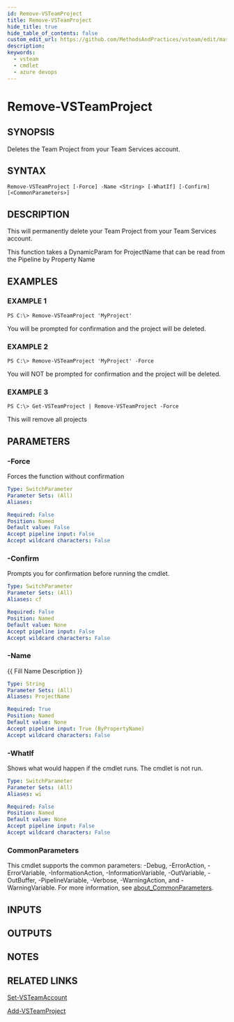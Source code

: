 ```yaml
---
id: Remove-VSTeamProject
title: Remove-VSTeamProject
hide_title: true
hide_table_of_contents: false
custom_edit_url: https://github.com/MethodsAndPractices/vsteam/edit/master/.docs/Remove-VSTeamProject.md
description: 
keywords:
  - vsteam
  - cmdlet
  - azure devops
---
```


# Remove-VSTeamProject

## SYNOPSIS
Deletes the Team Project from your Team Services account.

## SYNTAX

```
Remove-VSTeamProject [-Force] -Name <String> [-WhatIf] [-Confirm] [<CommonParameters>]
```

## DESCRIPTION
This will permanently delete your Team Project from your Team Services account.

This function takes a DynamicParam for ProjectName that can be read from the Pipeline by Property Name

## EXAMPLES

### EXAMPLE 1
```
PS C:\> Remove-VSTeamProject 'MyProject'
```

You will be prompted for confirmation and the project will be deleted.

### EXAMPLE 2
```
PS C:\> Remove-VSTeamProject 'MyProject' -Force
```

You will NOT be prompted for confirmation and the project will be deleted.

### EXAMPLE 3
```
PS C:\> Get-VSTeamProject | Remove-VSTeamProject -Force
```

This will remove all projects

## PARAMETERS

### -Force
Forces the function without confirmation

```yaml
Type: SwitchParameter
Parameter Sets: (All)
Aliases:

Required: False
Position: Named
Default value: False
Accept pipeline input: False
Accept wildcard characters: False
```

### -Confirm
Prompts you for confirmation before running the cmdlet.

```yaml
Type: SwitchParameter
Parameter Sets: (All)
Aliases: cf

Required: False
Position: Named
Default value: None
Accept pipeline input: False
Accept wildcard characters: False
```

### -Name
{{ Fill Name Description }}

```yaml
Type: String
Parameter Sets: (All)
Aliases: ProjectName

Required: True
Position: Named
Default value: None
Accept pipeline input: True (ByPropertyName)
Accept wildcard characters: False
```

### -WhatIf
Shows what would happen if the cmdlet runs.
The cmdlet is not run.

```yaml
Type: SwitchParameter
Parameter Sets: (All)
Aliases: wi

Required: False
Position: Named
Default value: None
Accept pipeline input: False
Accept wildcard characters: False
```

### CommonParameters
This cmdlet supports the common parameters: -Debug, -ErrorAction, -ErrorVariable, -InformationAction, -InformationVariable, -OutVariable, -OutBuffer, -PipelineVariable, -Verbose, -WarningAction, and -WarningVariable. For more information, see [about_CommonParameters](http://go.microsoft.com/fwlink/?LinkID=113216).

## INPUTS

## OUTPUTS

## NOTES

## RELATED LINKS

[Set-VSTeamAccount]()

[Add-VSTeamProject]()


